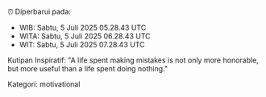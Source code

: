 ⏰ Diperbarui pada:
- WIB: Sabtu, 5 Juli 2025 05.28.43 UTC
- WITA: Sabtu, 5 Juli 2025 06.28.43 UTC
- WIT: Sabtu, 5 Juli 2025 07.28.43 UTC

Kutipan Inspiratif:
"A life spent making mistakes is not only more honorable, but more useful than a life spent doing nothing."


Kategori: motivational


